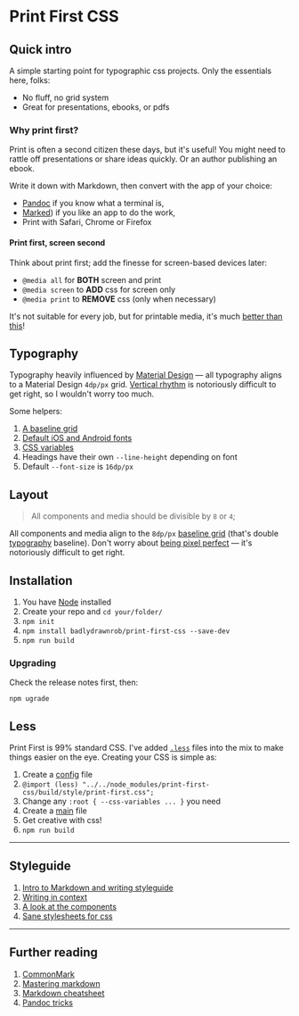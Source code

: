 # Print First CSS




## Quick intro

A simple starting point for typographic css projects. Only the essentials here, folks:

- No fluff, no grid system
- Great for presentations, ebooks, or pdfs


### Why print first?

Print is often a second citizen these days, but it's useful! You might need to rattle off presentations or share ideas quickly. Or an author publishing an ebook.

Write it down with Markdown, then convert with the app of your choice:

- [Pandoc](https://pandoc.org) if you know what a terminal is,
- [Marked](http://marked2app.com)) if you like an app to do the work,
- Print with Safari, Chrome or Firefox


#### Print first, screen second

Think about print first; add the finesse for screen-based devices later:

- `@media all` for **BOTH** screen and print
- `@media screen` to **ADD** css for screen only
- `@media print` to **REMOVE** css (only when necessary)

It's not suitable for every job, but for printable media, it's much [better than this](https://flyingdogcreative.com/why-your-web-pages-print-badly-and-how-to-fix-them/)!




## Typography

Typography heavily influenced by [Material Design](https://material.io/design/typography/the-type-system.html) — all typography aligns to a Material Design `4dp/px` grid. [Vertical rhythm](http://webtypography.net/2.2.2) is notoriously difficult to get right, so I wouldn't worry too much.

Some helpers:

1. [A baseline grid](./source/style/modules/mixins/grid-baseline.less)
2. [Default iOS and Android fonts](./source/style/modules/variables/typography.less)
3. [CSS variables](./source/style/modules/variables/_root.less)
4. Headings have their own `--line-height` depending on font
5. Default `--font-size` is `16dp/px`




## Layout

> All components and media should be divisible by `8` or `4`;

All components and media align to the `8dp/px` [baseline grid](./source/modules/mixins/grid-baseline.less) (that's double [typography](./#typography) baseline). Don't worry about [being pixel perfect](http://webtypography.net/2.2.2) — it's notoriously difficult to get right.




## Installation

1. You have [Node](https://nodejs.org/en/) installed
2. Create your repo and `cd your/folder/`
3. `npm init` 
4. `npm install badlydrawnrob/print-first-css --save-dev`
5. `npm run build`

### Upgrading

Check the release notes first, then:

`npm ugrade`




## Less

Print First is 99% standard CSS. I've added [`.less`](http://lesscss.org) files into the mix to make things easier on the eye. Creating your CSS is simple as:

1. Create a [config](./source/style/config.less) file
2. `@import (less) "../../node_modules/print-first-css/build/style/print-first.css";`
3. Change any `:root { --css-variables ... }` you need
4. Create a [main](./source/style/main.less) file
5. Get creative with css!
6. `npm run build`




----




## Styleguide

1. [Intro to Markdown and writing styleguide](./build/markdown/styleguide.md)
2. [Writing in context](./build/markdown/speciman.md)
3. [A look at the components](./build/markdown/partials.md)
4. [Sane stylesheets for css](https://github.com/badlydrawnrob/ecss)




----


## Further reading

1. [CommonMark](http://commonmark.org/help/)
2. [Mastering markdown](https://guides.github.com/features/mastering-markdown/#examples)
3. [Markdown cheatsheet](https://github.com/adam-p/markdown-here/wiki/Markdown-Cheatsheet)
4. [Pandoc tricks](https://github.com/jgm/pandoc/wiki/Pandoc-Tricks)
